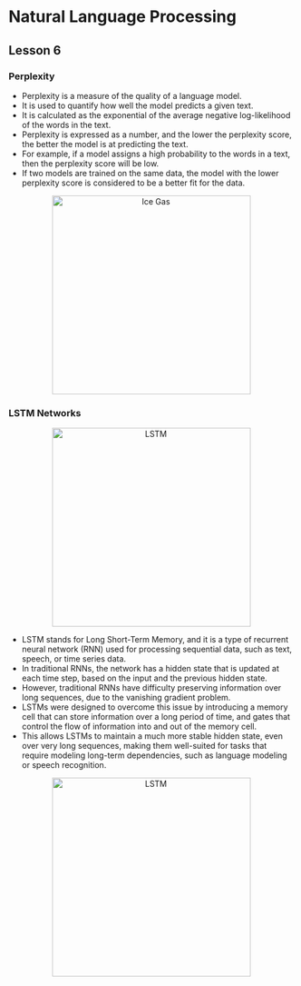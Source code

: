 # Natural Language Processing
## Lesson 6

<h3> Perplexity </h3> 

* Perplexity is a measure of the quality of a language model. 
* It is used to quantify how well the model predicts a given text.
* It is calculated as the exponential of the average negative log-likelihood of the words in the text.
* Perplexity is expressed as a number, and the lower the perplexity score, the better the model is at predicting the text.
* For example, if a model assigns a high probability to the words in a text, then the perplexity score will be low.
* If two models are trained on the same data, the model with the lower perplexity score is considered to be a better fit for the data.


<p align="center">
<img src= "https://user-images.githubusercontent.com/45029614/215668503-17a8edab-92d2-4762-88d7-a55f2b66a6da.PNG" width="350" title="Ice Gas">
</p>

<h3> LSTM Networks </h3> 

<p align="center">
<img src= "https://user-images.githubusercontent.com/45029614/215669760-4c46921a-d3a3-4529-a1b5-aacb3f41b78a.PNG" width="350" title="LSTM">
</p>

* LSTM stands for Long Short-Term Memory, and it is a type of recurrent neural network (RNN) used for processing sequential data, such as text, speech, or time series data.
* In traditional RNNs, the network has a hidden state that is updated at each time step, based on the input and the previous hidden state. 
* However, traditional RNNs have difficulty preserving information over long sequences, due to the vanishing gradient problem.
* LSTMs were designed to overcome this issue by introducing a memory cell that can store information over a long period of time, and gates that control the flow of information into and out of the memory cell.
* This allows LSTMs to maintain a much more stable hidden state, even over very long sequences, making them well-suited for tasks that require modeling long-term dependencies, such as language modeling or speech recognition.

<p align="center">
<img src= "https://user-images.githubusercontent.com/45029614/215669898-fd727da3-5076-47da-a859-5f1bb641bf65.PNG" width="350" title="LSTM">
</p>

